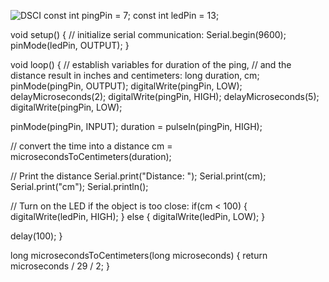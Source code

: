 ![DSCI](https://github.com/ALI-A23/Arduino23/assets/138877069/55d17637-41a6-4978-bcc6-708f94a3b7d6)
const int pingPin = 7;
const int ledPin = 13;

void setup() {
  // initialize serial communication:
  Serial.begin(9600);
  pinMode(ledPin, OUTPUT);
}

void loop() {
  // establish variables for duration of the ping,
  // and the distance result in inches and centimeters:
  long duration, cm;
  pinMode(pingPin, OUTPUT);
  digitalWrite(pingPin, LOW);
  delayMicroseconds(2);
  digitalWrite(pingPin, HIGH);
  delayMicroseconds(5);
  digitalWrite(pingPin, LOW);

  pinMode(pingPin, INPUT);
  duration = pulseIn(pingPin, HIGH);

  // convert the time into a distance
  cm = microsecondsToCentimeters(duration);

  // Print the distance
  Serial.print("Distance: ");
  Serial.print(cm);
  Serial.print("cm");
  Serial.println();

  // Turn on the LED if the object is too close:
 if(cm < 100) {
    digitalWrite(ledPin, HIGH);
  }
  else {
    digitalWrite(ledPin, LOW);
  }
  
  delay(100);
}

long microsecondsToCentimeters(long microseconds) {
  return microseconds / 29 / 2;
}
